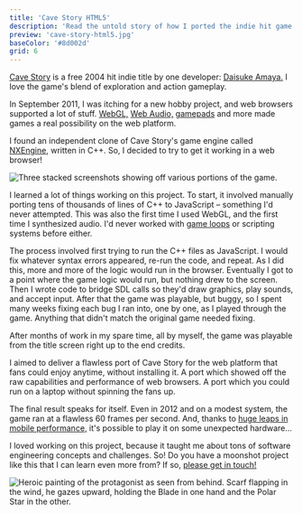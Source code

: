 ```yaml
---
title: 'Cave Story HTML5'
description: 'Read the untold story of how I ported the indie hit game Cave Story to HTML5.'
preview: 'cave-story-html5.jpg'
baseColor: '#8d002d'
grid: 6
---
```


[Cave Story](https://www.cavestory.org/download/cave-story.php) is a free 2004 hit indie title by one developer: [Daisuke Amaya.](https://cavestory.fandom.com/wiki/Daisuke_Amaya) I love the game's blend of exploration and action gameplay.

In September 2011, I was itching for a new hobby project, and web browsers supported a lot of stuff. [WebGL,](https://madebyevan.com/webgl-water/) [Web Audio,](https://www.arthurcarabott.com/audio-dsp-playground/) [gamepads](https://gamepad-tester.com/) and more made games a real possibility on the web platform.

I found an independent clone of Cave Story's game engine called [NXEngine,](https://nxengine.sourceforge.io) written in C++. So, I decided to try to get it working in a web browser!

![Three stacked screenshots showing off various portions of the game.](projects/cave-story-html5/screenshots.png "6000x3790xno-rounding")

I learned a lot of things working on this project. To start, it involved manually porting tens of thousands of lines of C++ to JavaScript – something I'd never attempted. This was also the first time I used WebGL, and the first time I synthesized audio. I'd never worked with [game loops](https://gameprogrammingpatterns.com/game-loop.html) or scripting systems before either.

The process involved first trying to run the C++ files as JavaScript. I would fix whatever syntax errors appeared, re-run the code, and repeat. As I did this, more and more of the logic would run in the browser. Eventually I got to a point where the game logic would run, but nothing drew to the screen. Then I wrote code to bridge SDL calls so they'd draw graphics, play sounds, and accept input. After that the game was playable, but buggy, so I spent many weeks fixing each bug I ran into, one by one, as I played through the game. Anything that didn't match the original game needed fixing.

After months of work in my spare time, all by myself, the game was playable from the title screen right up to the end credits.

<Player uses="projects/cave-story-html5/sizzle" width="2048" height="1536" />

I aimed to deliver a flawless port of Cave Story for the web platform that fans could enjoy anytime, without installing it. A port which showed off the raw capabilities and performance of web browsers. A port which you could run on a laptop without spinning the fans up.

The final result speaks for itself. Even in 2012 and on a modest system, the game ran at a flawless 60 frames per second. And, thanks to [huge leaps in mobile performance,](https://en.wikipedia.org/wiki/Apple_silicon) it's possible to play it on some unexpected hardware...

<Player uses="projects/cave-story-html5/ipad" width="2048" height="1536" />

I loved working on this project, because it taught me about tons of software engineering concepts and challenges. So! Do you have a moonshot project like this that I can learn even more from? If so, [please get in touch!](mailto "About that Cave Story project...")

![Heroic painting of the protagonist as seen from behind. Scarf flapping in the wind, he gazes upward, holding the Blade in one hand and the Polar Star in the other.](projects/cave-story-html5/key-art.jpg "4000x2667")
